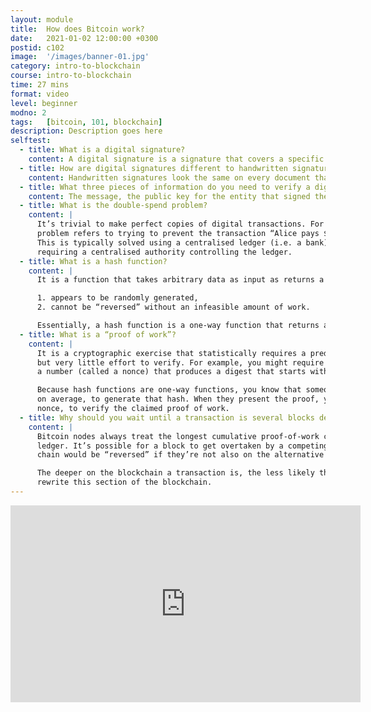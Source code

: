 ```yaml
---
layout: module
title:  How does Bitcoin work?
date:   2021-01-02 12:00:00 +0300
postid: c102
image:  '/images/banner-01.jpg'
category: intro-to-blockchain
course: intro-to-blockchain
time: 27 mins
format: video
level: beginner
modno: 2
tags:   [bitcoin, 101, blockchain]
description: Description goes here
selftest:
  - title: What is a digital signature?
    content: A digital signature is a signature that covers a specific message with a specific private key.
  - title: How are digital signatures different to handwritten signatures?
    content: Handwritten signatures look the same on every document that they appear. Digital signatures are specific to the document, or message, that they sign.
  - title: What three pieces of information do you need to verify a digital signature?
    content: The message, the public key for the entity that signed the message, and the signature itself.
  - title: What is the double-spend problem?
    content: |
      It’s trivial to make perfect copies of digital transactions. For any electronic money system, the double-spend
      problem refers to trying to prevent the transaction “Alice pays $100” from being used over and over again.
      This is typically solved using a centralised ledger (i.e. a bank). Bitcoin solves the double-spend problem without
      requiring a centralised authority controlling the ledger.
  - title: What is a hash function?
    content: |
      It is a function that takes arbitrary data as input as returns a number that

      1. appears to be randomly generated,
      2. cannot be “reversed” without an infeasible amount of work.

      Essentially, a hash function is a one-way function that returns a summary, or digest of the input data that is indistinguishable from a random result.
  - title: What is a “proof of work”?
    content: |
      It is a cryptographic exercise that statistically requires a predetermined amount of effort to produce,
      but very little effort to verify. For example, you might require someone to hash a list of transactions along with
      a number (called a nonce) that produces a digest that starts with 30 zeros.

      Because hash functions are one-way functions, you know that someone had to do 2^20 (roughly 1,000,000,000) hashes,
      on average, to generate that hash. When they present the proof, you have to do exactly one hash, using the provided
      nonce, to verify the claimed proof of work.
  - title: Why should you wait until a transaction is several blocks deep in the chain before accepting it?
    content: |
      Bitcoin nodes always treat the longest cumulative proof-of-work chain as the true record of the bitcoin
      ledger. It’s possible for a block to get overtaken by a competing chain, in which case transactions on the losing
      chain would be “reversed” if they’re not also on the alternative chain.

      The deeper on the blockchain a transaction is, the less likely that enough proof of work will be generated to
      rewrite this section of the blockchain.
---
```


<iframe width="560" height="315" src="https://www.youtube.com/embed/bBC-nXj3Ng4" title="YouTube video player" frameborder="0" allow="accelerometer; autoplay; clipboard-write; encrypted-media; gyroscope; picture-in-picture" allowfullscreen></iframe>
